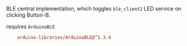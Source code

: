 BLE central implementation, which toggles `ble_client2` LED service on clicking Button-B.

requires `ArduinoBLE`

```platformio.ini
	arduino-libraries/ArduinoBLE@^1.3.4
```
